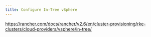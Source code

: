 ```yaml
---
title: Configure In-Tree vSphere
---
```


https://rancher.com/docs/rancher/v2.6/en/cluster-provisioning/rke-clusters/cloud-providers/vsphere/in-tree/